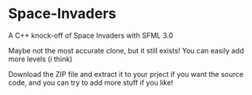 # Space-Invaders
A C++ knock-off of Space Invaders with SFML 3.0

Maybe not the most accurate clone, but it still exists! You can easily add more levels (i think)

Download the ZIP file and extract it to your prject if you want the source code, and you can try to add more stuff if you like!
